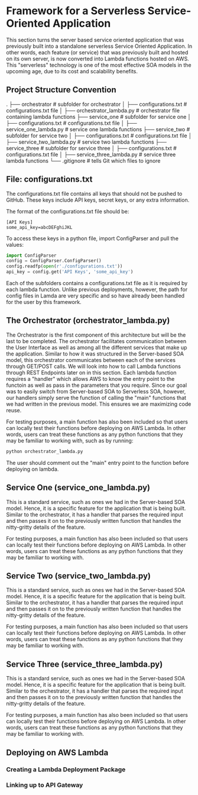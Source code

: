 # Framework for a Serverless Service-Oriented Application

This section turns the server based service oriented  application that was previously built into a standalone serverless Service Oriented Application. In other words, each feature (or service) that was previously built and hosted on its own server, is now converted into Lambda functions hosted on AWS. This "serverless" technology is one of the most effective SOA models in the upcoming age, due to its cost and scalability benefits. 

## Project Structure Convention

.
├── orchestrator          				# subfolder for orchestrator
│   ├── configurations.txt              # configurations.txt file
│   ├── orchestrator_lambda.py          # orchestrator file containing lambda functions
├── service_one          				# subfolder for service one
│   ├── configurations.txt              # configurations.txt file
│   ├── service_one_lambda.py           # service one lambda functions
├── service_two          				# subfolder for service two
│   ├── configurations.txt              # configurations.txt file
│   ├── service_two_lambda.py      	    # service two lambda functions
├── service_three          				# subfolder for service three
│   ├── configurations.txt              # configurations.txt file
│   ├── service_three_lambda.py         # service three lambda functions
└── .gitignore            				# tells Git which files to ignore


## File: configurations.txt

The configurations.txt file contains all keys that should not be pushed to GitHub. These keys include API keys, secret keys, or any extra information.

The format of the configurations.txt file should be:
```text
[API Keys]
some_api_key=abcDEFghiJKL
```

To access these keys in a python file, import ConfigParser and pull the values:
```python
import ConfigParser
config = ConfigParser.ConfigParser()
config.readfp(open(r'./configurations.txt'))
api_key = config.get('API Keys', 'some_api_key')
```
Each of the subfolders contains a configurations.txt file as it is required by each lambda function. Unlike previous deployments, however, the path for config files in Lamda are very specific and so have already been handled for the user by this framework. 

## The Orchestrator (orchestrator_lambda.py)

The Orchestrator is the first component of this architecture but will be the last to be completed. The orchestrator facilitates communication between the User Interface as well as among all the different services that make up the application. Similar to how it was structured in the Server-based SOA model, this orchestrator communicates between each of the services through GET/POST calls. We will look into how to call Lambda functions through REST Endpoints later on in this section. Each lambda function requires a "handler" which allows AWS to know the entry point to the functoin as well as pass in the parameters that you require. Since our goal was to easily switch from Server-based SOA to Serverless SOA, however, our handlers simply serve the function of calling the "main" functions that we had written in the previous model. This ensures we are maximizing code reuse. 

For testing purposes, a main function has also been included so that users can locally test their functions before deploying on AWS Lambda. In other words, users can treat these functions as any python functions that they may be familiar to working with, such as by running:
```python
python orchestrator_lambda.py
```
The user should comment out the "main" entry point to the function before deploying on lambda.

## Service One (service_one_lambda.py)

This is a standard service, such as ones we had in the Server-based SOA model. Hence, it is a specific feature for the application that is being built. Similar to the orchestrator, it has a handler that parses the required input and then passes it on to the previously written function that handles the nitty-gritty details of the feature. 

For testing purposes, a main function has also been included so that users can locally test their functions before deploying on AWS Lambda. In other words, users can treat these functions as any python functions that they may be familiar to working with.

## Service Two (service_two_lambda.py)

This is a standard service, such as ones we had in the Server-based SOA model. Hence, it is a specific feature for the application that is being built. Similar to the orchestrator, it has a handler that parses the required input and then passes it on to the previously written function that handles the nitty-gritty details of the feature. 

For testing purposes, a main function has also been included so that users can locally test their functions before deploying on AWS Lambda. In other words, users can treat these functions as any python functions that they may be familiar to working with. 

## Service Three (service_three_lambda.py)

This is a standard service, such as ones we had in the Server-based SOA model. Hence, it is a specific feature for the application that is being built. Similar to the orchestrator, it has a handler that parses the required input and then passes it on to the previously written function that handles the nitty-gritty details of the feature. 

For testing purposes, a main function has also been included so that users can locally test their functions before deploying on AWS Lambda. In other words, users can treat these functions as any python functions that they may be familiar to working with. 

## Deploying on AWS Lambda

### Creating a Lambda Deployment Package

### Linking up to API Gateway
